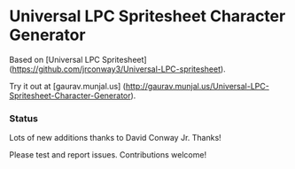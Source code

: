 Universal LPC Spritesheet Character Generator
=============================================

Based on [Universal LPC Spritesheet] (https://github.com/jrconway3/Universal-LPC-spritesheet).

Try it out at [gaurav.munjal.us] (http://gaurav.munjal.us/Universal-LPC-Spritesheet-Character-Generator).

### Status

Lots of new additions thanks to David Conway Jr. Thanks!

Please test and report issues. Contributions welcome!
